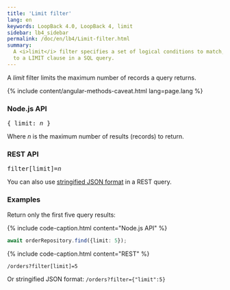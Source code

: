 ```yaml
---
title: 'Limit filter'
lang: en
keywords: LoopBack 4.0, LoopBack 4, limit
sidebar: lb4_sidebar
permalink: /doc/en/lb4/Limit-filter.html
summary:
  A <i>limit</i> filter specifies a set of logical conditions to match, similar
  to a LIMIT clause in a SQL query.
---
```


A *limit* filter limits the maximum number of records a query returns.

{% include content/angular-methods-caveat.html lang=page.lang %}

### Node.js API

<pre>
{ limit: <i>n</i> }
</pre>

Where *n* is the maximum number of results (records) to return.

### REST API

<pre>
filter[limit]=<i>n</i>
</pre>

You can also
use [stringified JSON format](Querying-data.html#using-stringified-json-in-rest-queries) in
a REST query.

### Examples

Return only the first five query results:

{% include code-caption.html content="Node.js API" %}

```ts
await orderRepository.find({limit: 5});
```

{% include code-caption.html content="REST" %}

`/orders?filter[limit]=5`

Or stringified JSON format: `/orders?filter={"limit":5}`
